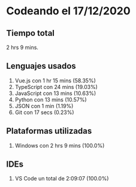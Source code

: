 # Codeando el 17/12/2020

## Tiempo total
2 hrs 9 mins.

## Lenguajes usados
1. Vue.js con 1 hr 15 mins (58.35%)
1. TypeScript con 24 mins (19.03%)
1. JavaScript con 13 mins (10.63%)
1. Python con 13 mins (10.57%)
1. JSON con 1 min (1.19%)
1. Git con 17 secs (0.23%)

## Plataformas utilizadas
1. Windows con 2 hrs 9 mins (100.0%)

## IDEs
1. VS Code un total de 2:09:07 (100.0%)
